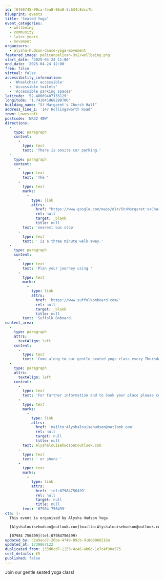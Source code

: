 ```yaml
---
id: f0460745-99ca-4ea8-86a8-3c634c8dcc7b
blueprint: events
title: 'Seated Yoga'
event_categories:
  - wellbeing
  - community
  - later-years
  - movement
organisers:
  - alysha-hudson-dance-yoga-movement
featured_image: pelicanpelican-3x2/wellbeing.png
start_date: '2025-04-24 11:00'
end_date: '2025-04-24 12:00'
free: false
virtual: false
accessibility_information:
  - 'Wheelchair accessible'
  - 'Accessible toilets'
  - 'Accessible parking spaces'
latitude: '52.48669407133129'
longitude: '1.741045968299706'
building_name: "St Margaret's Church Hall"
address_line_1: '147 Hollingsworth Road'
town: Lowestoft
postcode: 'NR32 4BW'
directions:
  -
    type: paragraph
    content:
      -
        type: text
        text: 'There is onsite car parking.'
  -
    type: paragraph
    content:
      -
        type: text
        text: 'The '
      -
        type: text
        marks:
          -
            type: link
            attrs:
              href: "https://www.google.com/maps/dir/St+Margaret's+Church+Hall/Church,+Lowestoft+NR32+4BW/@52.4860829,1.739178,18z/data=!3m1!4b1!4m14!4m13!1m5!1m1!1s0x47da1afab6512503:0xf4920e35b06c12f4!2m2!1d1.7410567!2d52.4865961!1m5!1m1!1s0x47da1afa96096ad7:0xafeed48a055226c8!2m2!1d1.741303!2d52.485683!3e2?entry=ttu&g_ep=EgoyMDI0MTIwMS4xIKXMDSoASAFQAw%3D%3D"
              rel: null
              target: _blank
              title: null
        text: 'nearest bus stop'
      -
        type: text
        text: ' is a three minute walk away.'
  -
    type: paragraph
    content:
      -
        type: text
        text: 'Plan your journey using '
      -
        type: text
        marks:
          -
            type: link
            attrs:
              href: 'https://www.suffolkonboard.com/'
              rel: null
              target: _blank
              title: null
        text: 'Suffolk Onboard.'
content_area:
  -
    type: paragraph
    attrs:
      textAlign: left
    content:
      -
        type: text
        text: 'Come along to our gentle seated yoga class every Thursday. Beginners welcome!'
  -
    type: paragraph
    attrs:
      textAlign: left
    content:
      -
        type: text
        text: 'For further information and to book your place please contact Alysha Hudson by email '
      -
        type: text
        marks:
          -
            type: link
            attrs:
              href: 'mailto:Alyshalouisehudson@outlook.com'
              rel: null
              target: null
              title: null
        text: Alyshalouisehudson@outlook.com
      -
        type: text
        text: ' or phone '
      -
        type: text
        marks:
          -
            type: link
            attrs:
              href: 'tel:07984756499'
              rel: null
              target: null
              title: null
        text: '07984 756499'
cta: |-
  This event is organised by Alysha Hudson Yoga

  [Alyshalouisehudson@outlook.com](mailto:Alyshalouisehudson@outlook.com)

  [07984 756499](tel:07984756499)
updated_by: c2a9acd7-26be-4f49-89cb-918d0960210a
updated_at: 1739867122
duplicated_from: 133d0cd7-1153-4c46-ab6d-1e7c4f90a575
cost_details: £5
published: false
---
```

Join our gentle seated yoga class!